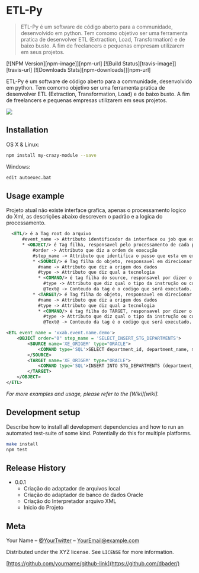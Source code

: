 # ETL-Py
> ETL-Py é um software de código aberto para a communidade, desenvolvido em python. Tem comomo objetivo ser uma ferramenta pratica 
> de desenvolver ETL (Extraction, Load, Transformation) e de baixo busto. A fim de freelancers e pequenas empresam utilizarem em seus projetos.


[![NPM Version][npm-image]][npm-url]
[![Build Status][travis-image]][travis-url]
[![Downloads Stats][npm-downloads]][npm-url]

 ETL-Py é um software de código aberto para a communidade, desenvolvido em python. Tem comomo objetivo ser uma ferramenta pratica 
 de desenvolver ETL (Extraction, Transformation, Load) e de baixo busto. A fim de freelancers e pequenas empresas utilizarem em seus projetos.


![](header.png)

## Installation

OS X & Linux:

```sh
npm install my-crazy-module --save
```

Windows:

```sh
edit autoexec.bat
```

## Usage example

Projeto atual não existe interface grafica, apenas o processamento logico do Xml, as descrições abaixo descrevem o padrão e a logica do processamento.
```xml
  <ETL/> é a Tag root do arquivo
      #event_name -> Attributo identificador da interface ou job que esta processando
      * <OBJECT/> é Tag filha, responsavel pelo processamento de cada passo no fluxo da execução
          #order -> Attributo que diz a ordem de execução 
          #step_name -> Attributo que identifica o passo que esta em execução 
          * <SOURCE/> é Tag filha do objeto, responsavel em direcionar a conexão da origem de dados
            #name -> Attributo que diz a origem dos dados
            #type -> Attributo que diz qual a tecnologia
            * <COMAND/> é tag filha do source, responsavel por dizer o tipo do comando a ser executado e o codigo do comando
              #type -> Attributo que diz qual o tipo da instrução ou comando 
              @Text@ -> Conteudo da tag é o codigo que será executado.  
          * <TARGET/> é Tag filha do objeto, responsavel em direcionar a conexão da destino de dados
            #name -> Attributo que diz a origem dos dados
            #type -> Attributo que diz qual a tecnologia
            * <COMAND/> é tag filha do TARGET, responsavel por dizer o tipo do comando a ser executado e o codigo do comando
              #type -> Attributo que diz qual o tipo da instrução ou comando 
              @Text@ -> Conteudo da tag é o codigo que será executado.
```

```xml
<ETL event_name = 'xxab.event.name.demo'>
	<OBJECT order="0" step_name = 'SELECT_INSERT_STG_DEPARTMENTS'>
		<SOURCE name='XE_ORIGEM' type="ORACLE">
			<COMAND type='SQL'>SELECT department_id, department_name, manager_id, location_id FROM DEPARTMENTS</COMAND>
		</SOURCE>
		<TARGET name='XE_ORIGEM' type="ORACLE">
			<COMAND type='SQL'>INSERT INTO STG_DEPARTMENTS (department_id, department_name, manager_id, location_id) VALUES #VALUES#</COMAND>
		</TARGET>
	</OBJECT>
</ETL>
```


_For more examples and usage, please refer to the [Wiki][wiki]._

## Development setup

Describe how to install all development dependencies and how to run an automated test-suite of some kind. Potentially do this for multiple platforms.

```sh
make install
npm test
```

## Release History

* 0.0.1
    * Criação do adaptador de arquivos local
    * Criação do adaptador de banco de dados Oracle
    * Criação do Interpretador arquivo XML 
    * Inicio do Projeto
  
## Meta

Your Name – [@YourTwitter](https://twitter.com/dbader_org) – YourEmail@example.com

Distributed under the XYZ license. See ``LICENSE`` for more information.

[https://github.com/yourname/github-link](https://github.com/dbader/)

